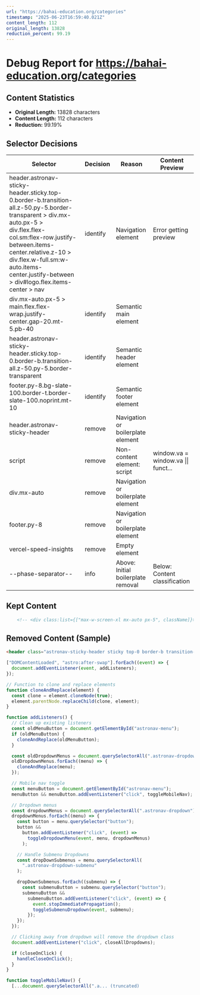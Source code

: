```yaml
---
url: "https://bahai-education.org/categories"
timestamp: "2025-06-23T16:59:40.021Z"
content_length: 112
original_length: 13828
reduction_percent: 99.19
---
```


# Debug Report for https://bahai-education.org/categories

## Content Statistics

- **Original Length:** 13828 characters
- **Content Length:** 112 characters
- **Reduction:** 99.19%

## Selector Decisions

| Selector | Decision | Reason | Content Preview |
| --- | --- | --- | --- |
| header.astronav-sticky-header.sticky.top-0.border-b.transition-all.z-50.py-5.border-transparent > div.mx-auto.px-5 > div.flex.flex-col.sm:flex-row.justify-between.items-center.relative.z-10 > div.flex.w-full.sm:w-auto.items-center.justify-between > div#logo.flex.items-center > nav | identify | Navigation element | Error getting preview |
| div.mx-auto.px-5 > main.flex.flex-wrap.justify-center.gap-20.mt-5.pb-40 | identify | Semantic main element |  |
| header.astronav-sticky-header.sticky.top-0.border-b.transition-all.z-50.py-5.border-transparent | identify | Semantic header element |  |
| footer.py-8.bg-slate-100.border-t.border-slate-100.noprint.mt-10 | identify | Semantic footer element |  |
| header.astronav-sticky-header | remove | Navigation or boilerplate element |  |
| script | remove | Non-content element: script | window.va = window.va \|\| funct... |
| div.mx-auto | remove | Navigation or boilerplate element |  |
| footer.py-8 | remove | Navigation or boilerplate element |  |
| vercel-speed-insights | remove | Empty element |  |
| --phase-separator-- | info | Above: Initial boilerplate removal | Below: Content classification |  |

## Kept Content

```html
    <!-- <div class:list={["max-w-screen-xl mx-auto px-5", className]}> -->     <!-- <ViewTransitions /> -->    
```

## Removed Content (Sample)

```html
<header class="astronav-sticky-header sticky top-0 border-b transition-all z-50 py-5 border-transparent">  <!-- <div class:list={["max-w-screen-xl mx-auto px-5", className]}> --><div class="mx-auto px-5">  <div class="flex flex-col sm:flex-row justify-between items-center relative z-10" data-astro-transition-scope="astro-o7bz76pi-4">  <div class="flex w-full sm:w-auto items-center justify-between"> <div id="logo" class="flex items-center"> <nav data-astro-cid-7em3fxft=""> <a href="/" aria-label="Bahai-education.org" class="sitelogo flex items-center no-underline focus-visible:ring-2 focus-visible:ring-offset-2 focus-visible:ring-blue-300 focus-visible:outline-none focus-visible:shadow-outline-indigo rounded-full" data-astro-cid-7em3fxft=""> <img src="/favicon.svg" alt="Bahai-education.org Logo" width="40" height="40" class="h-10 opacity-75 m-0 pr-2" data-astro-cid-7em3fxft=""> <span class="sr-only" data-astro-cid-7em3fxft="">Bahai-education.org</span> <span class="text-lg  xs:inline" data-astro-cid-7em3fxft=""> <span class="logofirst font-bold greenish" data-astro-cid-7em3fxft="">Bahai</span>-<span class="text-slate-600" data-astro-cid-7em3fxft="">education</span><span class="font-bold greenish" data-astro-cid-7em3fxft="">.org</span> </span> </a> </nav>  </div> <div class="block sm:hidden"> <button id="astronav-menu" aria-label="Toggle Menu">  <svg fill="currentColor" class="w-4 h-4 text-gray-800" width="24" height="24" viewBox="0 0 24 24" xmlns="https://www.w3.org/2000/svg"> <title>Toggle Menu</title> <path class="astronav-close-icon astronav-toggle hidden" fill-rule="evenodd" clip-rule="evenodd" d="M18.278 16.864a1 1 0 01-1.414 1.414l-4.829-4.828-4.828 4.828a1 1 0 01-1.414-1.414l4.828-4.829-4.828-4.828a1 1 0 011.414-1.414l4.829 4.828 4.828-4.828a1 1 0 111.414 1.414l-4.828 4.829 4.828 4.828z"></path> <path class="astronav-open-icon astronav-toggle" fill-rule="evenodd" d="M4 5h16a1 1 0 010 2H4a1 1 0 110-2zm0 6h16a1 1 0 010 2H4a1 1 0 010-2zm0 6h16a1 1 0 010 2H4a1 1 0 010-2z"></path> </svg>  </button> </div> </div> <nav class="astronav-items astronav-toggle hidden w-full sm:w-auto mt-2 sm:flex sm:mt-0 noprint">  <ul class="flex flex-col sm:flex-row sm:gap-3"> <li> <a href="/categories" aria-label="Categories" data-astro-reload="" class="flex sm:px-3 py-2 text-sm text-gray-600 hover:text-indigo-600 focus-visible:ring-2 focus-visible:ring-offset-2 transition focus-visible:ring-indigo-500 focus-visible:outline-none focus-visible:shadow-outline-indigo rounded-full"> Categories </a> </li><li> <a href="/topics" aria-label="Topics" data-astro-reload="" class="flex sm:px-3 py-2 text-sm text-gray-600 hover:text-indigo-600 focus-visible:ring-2 focus-visible:ring-offset-2 transition focus-visible:ring-indigo-500 focus-visible:outline-none focus-visible:shadow-outline-indigo rounded-full"> Topics </a> </li><li> <a href="/contact" aria-label="Contact" data-astro-reload="" class="flex sm:px-3 py-2 text-sm text-gray-600 hover:text-indigo-600 focus-visible:ring-2 focus-visible:ring-offset-2 transition focus-visible:ring-indigo-500 focus-visible:outline-none focus-visible:shadow-outline-indigo rounded-full"> Contact </a> </li> </ul>  </nav>  <script>(function(){const closeOnClick = false;

["DOMContentLoaded", "astro:after-swap"].forEach((event) => {
  document.addEventListener(event, addListeners);
});

// Function to clone and replace elements
function cloneAndReplace(element) {
  const clone = element.cloneNode(true);
  element.parentNode.replaceChild(clone, element);
}

function addListeners() {
  // Clean up existing listeners
  const oldMenuButton = document.getElementById("astronav-menu");
  if (oldMenuButton) {
    cloneAndReplace(oldMenuButton);
  }

  const oldDropdownMenus = document.querySelectorAll(".astronav-dropdown");
  oldDropdownMenus.forEach((menu) => {
    cloneAndReplace(menu);
  });

  // Mobile nav toggle
  const menuButton = document.getElementById("astronav-menu");
  menuButton && menuButton.addEventListener("click", toggleMobileNav);

  // Dropdown menus
  const dropdownMenus = document.querySelectorAll(".astronav-dropdown");
  dropdownMenus.forEach((menu) => {
    const button = menu.querySelector("button");
    button &&
      button.addEventListener("click", (event) =>
        toggleDropdownMenu(event, menu, dropdownMenus)
      );

    // Handle Submenu Dropdowns
    const dropDownSubmenus = menu.querySelectorAll(
      ".astronav-dropdown-submenu"
    );

    dropDownSubmenus.forEach((submenu) => {
      const submenuButton = submenu.querySelector("button");
      submenuButton &&
        submenuButton.addEventListener("click", (event) => {
          event.stopImmediatePropagation();
          toggleSubmenuDropdown(event, submenu);
        });
    });
  });

  // Clicking away from dropdown will remove the dropdown class
  document.addEventListener("click", closeAllDropdowns);

  if (closeOnClick) {
    handleCloseOnClick();
  }
}

function toggleMobileNav() {
  [...document.querySelectorAll(".a... (truncated)
```
